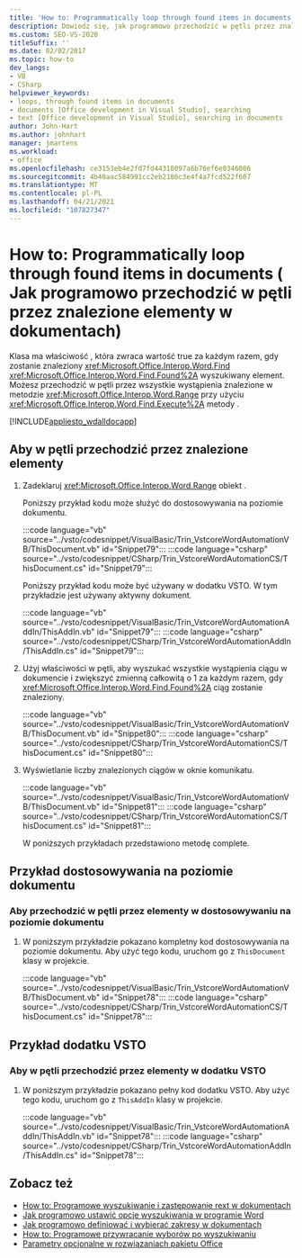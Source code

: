 ```yaml
---
title: 'How to: Programmatically loop through found items in documents ( Jak programowo przechodzić w pętli przez znalezione elementy w dokumentach)'
description: Dowiedz się, jak programowo przechodzić w pętli przez znalezione elementy w dokumencie programu Microsoft Word przy użyciu Visual Studio.
ms.custom: SEO-VS-2020
titleSuffix: ''
ms.date: 02/02/2017
ms.topic: how-to
dev_langs:
- VB
- CSharp
helpviewer_keywords:
- loops, through found items in documents
- documents [Office development in Visual Studio], searching
- text [Office development in Visual Studio], searching in documents
author: John-Hart
ms.author: johnhart
manager: jmartens
ms.workload:
- office
ms.openlocfilehash: ce3153eb4e2fd7fd44318097a6b76ef6e0346086
ms.sourcegitcommit: 4b40aac584991cc2eb2186c3e4f4a7fcd522f607
ms.translationtype: MT
ms.contentlocale: pl-PL
ms.lasthandoff: 04/21/2021
ms.locfileid: "107827347"
---
```

# <a name="how-to-programmatically-loop-through-found-items-in-documents"></a>How to: Programmatically loop through found items in documents ( Jak programowo przechodzić w pętli przez znalezione elementy w dokumentach)
  Klasa ma właściwość , która zwraca wartość true za każdym razem, gdy zostanie znaleziony <xref:Microsoft.Office.Interop.Word.Find> <xref:Microsoft.Office.Interop.Word.Find.Found%2A> wyszukiwany element.  Możesz przechodzić w pętli przez wszystkie wystąpienia znalezione w metodzie <xref:Microsoft.Office.Interop.Word.Range> przy użyciu <xref:Microsoft.Office.Interop.Word.Find.Execute%2A> metody .

 [!INCLUDE[appliesto_wdalldocapp](../vsto/includes/appliesto-wdalldocapp-md.md)]

## <a name="to-loop-through-found-items"></a>Aby w pętli przechodzić przez znalezione elementy

1. Zadeklaruj <xref:Microsoft.Office.Interop.Word.Range> obiekt .

    Poniższy przykład kodu może służyć do dostosowywania na poziomie dokumentu.

    :::code language="vb" source="../vsto/codesnippet/VisualBasic/Trin_VstcoreWordAutomationVB/ThisDocument.vb" id="Snippet79":::
    :::code language="csharp" source="../vsto/codesnippet/CSharp/Trin_VstcoreWordAutomationCS/ThisDocument.cs" id="Snippet79":::

    Poniższy przykład kodu może być używany w dodatku VSTO. W tym przykładzie jest używany aktywny dokument.

    :::code language="vb" source="../vsto/codesnippet/VisualBasic/Trin_VstcoreWordAutomationAddIn/ThisAddIn.vb" id="Snippet79":::
    :::code language="csharp" source="../vsto/codesnippet/CSharp/Trin_VstcoreWordAutomationAddIn/ThisAddIn.cs" id="Snippet79":::

2. Użyj właściwości w pętli, aby wyszukać wszystkie wystąpienia ciągu w dokumencie i zwiększyć zmienną całkowitą o 1 za każdym razem, gdy <xref:Microsoft.Office.Interop.Word.Find.Found%2A> ciąg zostanie znaleziony.

    :::code language="vb" source="../vsto/codesnippet/VisualBasic/Trin_VstcoreWordAutomationVB/ThisDocument.vb" id="Snippet80":::
    :::code language="csharp" source="../vsto/codesnippet/CSharp/Trin_VstcoreWordAutomationCS/ThisDocument.cs" id="Snippet80":::

3. Wyświetlanie liczby znalezionych ciągów w oknie komunikatu.

    :::code language="vb" source="../vsto/codesnippet/VisualBasic/Trin_VstcoreWordAutomationVB/ThisDocument.vb" id="Snippet81":::
    :::code language="csharp" source="../vsto/codesnippet/CSharp/Trin_VstcoreWordAutomationCS/ThisDocument.cs" id="Snippet81":::

   W poniższych przykładach przedstawiono metodę complete.

## <a name="document-level-customization-example"></a>Przykład dostosowywania na poziomie dokumentu

### <a name="to-loop-through-items-in-a-document-level-customization"></a>Aby przechodzić w pętli przez elementy w dostosowywaniu na poziomie dokumentu

1. W poniższym przykładzie pokazano kompletny kod dostosowywania na poziomie dokumentu. Aby użyć tego kodu, uruchom go z `ThisDocument` klasy w projekcie.

     :::code language="vb" source="../vsto/codesnippet/VisualBasic/Trin_VstcoreWordAutomationVB/ThisDocument.vb" id="Snippet78":::
     :::code language="csharp" source="../vsto/codesnippet/CSharp/Trin_VstcoreWordAutomationCS/ThisDocument.cs" id="Snippet78":::

## <a name="vsto-add-in-example"></a>Przykład dodatku VSTO

### <a name="to-loop-through-items-in-a-vsto-add-in"></a>Aby w pętli przechodzić przez elementy w dodatku VSTO

1. W poniższym przykładzie pokazano pełny kod dodatku VSTO. Aby użyć tego kodu, uruchom go z `ThisAddIn` klasy w projekcie.

     :::code language="vb" source="../vsto/codesnippet/VisualBasic/Trin_VstcoreWordAutomationAddIn/ThisAddIn.vb" id="Snippet78":::
     :::code language="csharp" source="../vsto/codesnippet/CSharp/Trin_VstcoreWordAutomationAddIn/ThisAddIn.cs" id="Snippet78":::

## <a name="see-also"></a>Zobacz też
- [How to: Programowe wyszukiwanie i zastępowanie rext w dokumentach](../vsto/how-to-programmatically-search-for-and-replace-text-in-documents.md)
- [Jak programowo ustawić opcje wyszukiwania w programie Word](../vsto/how-to-programmatically-set-search-options-in-word.md)
- [Jak programowo definiować i wybierać zakresy w dokumentach](../vsto/how-to-programmatically-define-and-select-ranges-in-documents.md)
- [How to: Programowe przywracanie wyborów po wyszukiwaniu](../vsto/how-to-programmatically-restore-selections-after-searches.md)
- [Parametry opcjonalne w rozwiązaniach pakietu Office](../vsto/optional-parameters-in-office-solutions.md)
